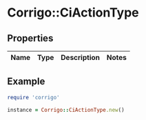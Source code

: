 # Corrigo::CiActionType

## Properties

| Name | Type | Description | Notes |
| ---- | ---- | ----------- | ----- |

## Example

```ruby
require 'corrigo'

instance = Corrigo::CiActionType.new()
```

